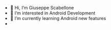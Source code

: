 - 👋 Hi, I’m Giuseppe Scabellone
- 👀 I’m interested in Android Development
- 🌱 I’m currently learning Android new features
- 
<!---
peppescab/peppescab is a ✨ special ✨ repository because its `README.md` (this file) appears on your GitHub profile.
You can click the Preview link to take a look at your changes.
--->
